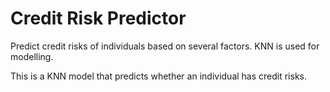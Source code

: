 # Credit Risk Predictor
Predict credit risks of individuals based on several factors. KNN is used for modelling.

This is a KNN model that predicts whether an individual has credit risks. 
